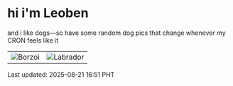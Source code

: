 # hi i'm Leoben

and i like dogs—so have some random dog pics that change whenever my CRON feels like it

|  |  |
|--------|----------|
| ![Borzoi](https://random-dog-vercel.vercel.app/api/random-borzoi?v=1755766263) | ![Labrador](https://random-dog-vercel.vercel.app/api/random-labrador?v=1755766263) |

Last updated: 2025-08-21 16:51 PHT
